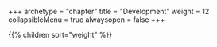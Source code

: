 +++
archetype = "chapter"
title = "Development"
weight = 12
collapsibleMenu = true
alwaysopen = false
+++

{{% children sort="weight" %}}

